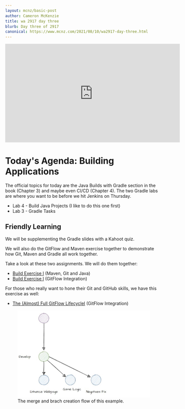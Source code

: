 ```yaml
---
layout: mcnz/basic-post
author: Cameron McKenzie
title: wa 2917 day three
blurb: Day three of 2917
canonical: https://www.mcnz.com/2021/08/10/wa2917-day-three.html
---
```


<div class="embed-responsive embed-responsive-16by9">
<iframe width="560" height="315" src="https://www.youtube.com/embed/rjzh8vmzJH8" frameborder="0" allow="accelerometer; autoplay; clipboard-write; encrypted-media; gyroscope; picture-in-picture" allowfullscreen></iframe>
</div>

# Today's Agenda: Building Applications

The official topics for today are the Java Builds with Gradle section in the book (Chapter 3) and maybe even CI/CD (Chapter 4). The two Gradle labs are where you want to be before we hit Jenkins on Thursday.

- Lab 4 - Build Java Projects (I like to do this one first)
- Lab 3 - Gradle Tasks 

## Friendly Learning

We will be supplementing the Gradle slides with a Kahoot quiz.

We will also do the GitFlow and Maven exercise together to demonstrate how Git, Maven and Gradle all work together.

Take a look at these two assignments. We will do them together:

- <a href="https://www.mcnz.com/course/rps-match-git-maven-build.html">Build Exercise I</a> (Maven, Git and Java)
- <a href="https://www.mcnz.com/course/devops-commands.html">Build Exercise I</a> (GitFlow Integration)

For those who really want to hone their Git and GitHub skills, we have this exercise as well:

- <a href="https://www.mcnz.com/2021/08/07/gitflow-maven-java-builds.html">The (Almost) Full GitFlow LifecycleI</a> (GitFlow Integration)

<figure class="figure">
  <img src="/assets/gitflow-maven.gif" alt="Git flow Example Start" class="img-fluid mx-auto d-block img-thumbnail rounded ">
  <figcaption class="figure-caption">The merge and brach creation flow of this example.</figcaption>
</figure>


